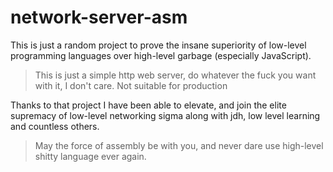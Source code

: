 # network-server-asm
This is just a random project to prove the insane superiority of low-level programming languages over high-level garbage (especially JavaScript).
> This is just a simple http web server, do whatever the fuck you want with it, I don't care.
Not suitable for production

Thanks to that project I have been able to elevate, and join the elite supremacy of low-level networking sigma along with jdh, low level learning and countless others.<br>
> May the force of assembly be with you, and never dare use high-level shitty language ever again.
